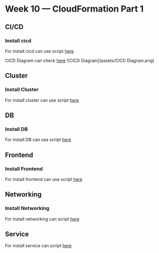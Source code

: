 # Week 10 — CloudFormation Part 1

## CI/CD

### Install cicd
For install cicd can use script [here](backend-flask/bin/cfn/cicd)

CICD Diagram can check [here](assets/CICDDiagram.drawio)
![CICD Diagram](assets/CICD Diagram.png)

## Cluster

### Install Cluster
For install cluster can use script [here](backend-flask/bin/cfn/cluster)

## DB

### Install DB
For install DB can use script [here](backend-flask/bin/cfn/db)

## Frontend

### Install Frontend
For install frontend can use script [here](backend-flask/bin/cfn/frontend)

## Networking

### Install Networking
For install networking can script [here](backend-flask/bin/cfn/networking)

## Service
For install service can script [here](backend-flask/bin/cfn/service)
